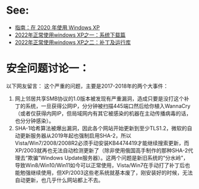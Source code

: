 # See:
- [指南：在 2020 年使用 Windows XP](https://zhuanlan.zhihu.com/p/161273904)
- [2022年正常使用windows XP之一：系统下载篇](https://zhuanlan.zhihu.com/p/347764175)
- [2022年正常使用windows XP之二：补丁及运行库](https://zhuanlan.zhihu.com/p/347765652)

# 安全问题讨论一：
以下网友留言：
这个严重的问题，主要是2017-2018年的两个大事件：
1. 网上邻居共享SMB协议的1.0版本被发现有严重漏洞，造成只要是没打这个补丁的系统，一旦获得公网IP，分分钟被扫描445端口然后给你植入WannaCry（或者仅获得内网IP，但局域网内有其它被感染的机器在主动传播病毒的话，也分分钟感染）。
2. SHA-1哈希算法被爆出漏洞，因此各个网站开始更新到至少TLS1.2，微软的自动更新服务器从2019年起也强制启用SHA-2，所以Vista/Win7/2008/2008R2必须手动安装KB4474419才能继续搜索更新，而XP/2003就再也无法自动检测更新了（除非使用俄国高手制作的那种SHA-2代理去“欺骗”Windows Update服务器）。这两个问题是新旧系统的“分水岭”，导致Win8/Win10/Win11如今可以正常使用，Vista/Win7在手动打了补丁后也能勉强继续使用，但XP/2003这些老系统就基本废了，刚安装好的时候，无法自动更新，也几乎什么网站都上不去。

